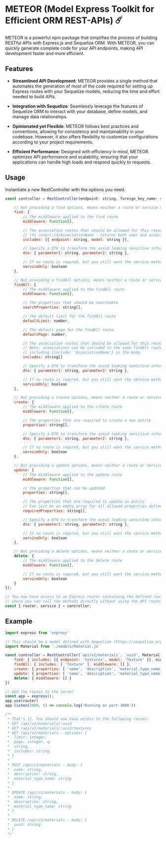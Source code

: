 # METEOR (Model Express Toolkit for Efficient ORM REST-APIs) ☄️

METEOR is a powerful npm package that simplifies the process of building RESTful APIs with Express.js and Sequelize ORM. With METEOR, you can quickly generate complete code for your API endpoints, making API development faster and more efficient.

## Features

- **Streamlined API Development**: METEOR provides a single method that automates the generation of most of the code required for setting up Express routes with your Sequelize models, reducing the time and effort needed to build APIs.
  
- **Integration with Sequelize**: Seamlessly leverage the features of Sequelize ORM to interact with your database, define models, and manage data relationships.
  
- **Opinionated yet Flexible**: METEOR follows best practices and conventions, allowing for consistency and maintainability in your codebase. However, it also offers flexibility to customize configurations according to your project requirements.
  
- **Efficient Performance**: Designed with efficiency in mind, METEOR optimizes API performance and scalability, ensuring that your applications can handle high loads and respond quickly to requests.

## Usage
Instantiate a new RestController with the options you need.
```js
const controller = RestController(endpoint: string, foreign_key_name: string, model: SequelizeModel {
    
    // Not providing a find options, means neither a route or service method will be generated.
    find: { 
        // The middleware applied to the find route
        middleware: Function[], 

        // The association routes that should be allowed for this resource 
        // (fx /user/:id/AssociationName - returns both user and association)
        includes: [{ endpoint: string, model: string }],

        // Specify a DTO to transform the avoid leaking sensitive information
        dto: { parameter1: string, parameter2: string },

        // If no route is requred, but you still want the service method, add serviceOnly: true
        serviceOnly: boolean
    },

    // Not providing a findAll options, means neither a route or service method will be generated.
    findAll: { 
        // The middleware applied to the findAll route
        middleware: Function[], 

        // The properties that should be searchable
        searchProperties: string[],

        // The default limit for the findAll route
        defaultLimit: number,

        // The default page for the findAll route
        defaultPage: number,

        // The association routes that should be allowed for this resource.
        // Note: associations can be included in the same findAll route by 
        // including {include: 'AssociationName'} in the body. 
        includes: string[]

        // Specify a DTO to transform the avoid leaking sensitive information
        dto: { parameter1: string, parameter2: string },

        // If no route is requred, but you still want the service method, add serviceOnly: true
        serviceOnly: boolean
    },

    // Not providing a create options, means neither a route or service method will be generated.
    create: { 
        // The middleware applied to the create route
        middleware: Function[],

        // The properties that are required to create a new entity
        properties: string[],

        // Specify a DTO to transform the avoid leaking sensitive information
        dto: { parameter1: string, parameter2: string },

        // If no route is requred, but you still want the service method, add serviceOnly: true
        serviceOnly: boolean
    },

    // Not providing a update options, means neither a route or service method will be generated.
    update: { 
        // The middleware applied to the update route
        middleware: Function[],

        // The properties that can be updated
        properties: string[], 

        // The properties that are required to update an entity
        // Can just be an empty array for all allowed properties defined in the 'properties'-array.
        requiredProperties: string[],

        // Specify a DTO to transform the avoid leaking sensitive information
        dto: { parameter1: string, parameter2: string },

        // If no route is requred, but you still want the service method, add serviceOnly: true
        serviceOnly: boolean
    },

    // Not providing a delete options, means neither a route or service method will be generated.
    delete: { 
        // The middleware applied to the delete route
        middleware: Function[],

        // If no route is requred, but you still want the service method, add serviceOnly: true
        serviceOnly: boolean
    }
});

// You now have access to an Express router containing the defined routes, and a service instance
// where you can call the methods directly without using the API routes.
const { router, service } = controller;
```

## Example
```js
import express from 'express'

// This should be a model defined with Sequelize (https://sequelize.org/)
import Material from './models/Material.js'

const controller = RestController(`api/v1/materials`, 'uuid', Material, {
    find: { includes: [{ endpoint: 'textures', model: 'Texture' }], middleware: [] },
    findAll: { includes: [ 'Texture' ], middleware: [] },
    create: { properties: [ 'name', 'description', 'material_type_name' ], middleware: [] },
    update: { properties: [ 'name', 'description', 'material_type_name' ], middleware: [] },
    delete: { middleware: [] }
})

// Add the routes to the server
const app = express();
app.use(router)
app.listen(3000, () => console.log('Running on port 3000'))

/**
 * That's it. You should now have access to the following routes:
 * GET /api/v1/materials/:uuid 
 * GET /api/v1/materials/:uuid/textures
 * GET /api/v1/materials - options: {
 *  limit: integer, 
 *  page: integer, q: 
 *  string, 
 *  includes: string
 * }
 * 
 * POST /api/v1/materials - body: {
 *  name: string, 
 *  description: string, 
 *  material_type_name: string
 * }
 * 
 * UPDATE /api/v1/materials - body: {
 *  name: string, 
 *  description: string, 
 *  material_type_name: string
 * }
 * 
 * DELETE /api/v1/materials - body: {
 *  uuid: string
 * }
 */
```
